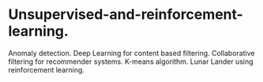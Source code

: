# Unsupervised-and-reinforcement-learning.
Anomaly detection.
Deep Learning for content based filtering.
Collaborative filtering for recommender systems.
K-means algorithm.
Lunar Lander using reinforcement learning.
